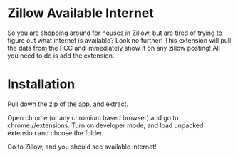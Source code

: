 # Zillow Available Internet

So you are shopping around for houses in Zillow, but are tired of trying to figure out what internet is available? Look no further! This extension will pull the data from the FCC and immediately show it on any zillow posting! All you need to do is add the extension.

# Installation

Pull down the zip of the app, and extract.

Open chrome (or any chromium based browser) and go to chrome://extensions. Turn on developer mode, and load unpacked extension and choose the folder.

Go to Zillow, and you should see available internet!
